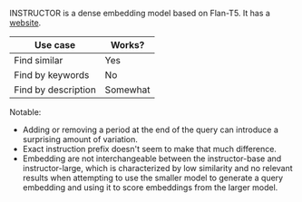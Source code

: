 INSTRUCTOR is a dense embedding model based on Flan-T5. It has a [website](https://instructor-embedding.github.io/).

| Use case | Works? |
| --- | --- |
| Find similar | Yes |
| Find by keywords | No |
| Find by description | Somewhat |

Notable:
 - Adding or removing a period at the end of the query can introduce a surprising amount of variation.
 - Exact instruction prefix doesn't seem to make that much difference.
 - Embedding are not interchangeable between the instructor-base and instructor-large, which is characterized by low similarity and no relevant results when attempting to use the smaller model to generate a query embedding and using it to score embeddings from the larger model.

